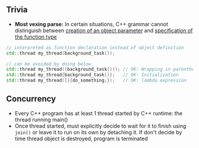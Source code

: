 ## Trivia
- **Most vexing parse:** In certain situations, C++ grammar cannot distinguish between <u>creation of an object parameter</u> and <u>specification of the function type</u> 

```C++
// interpreted as function declaration instead of object definition
std::thread my_thread(background_task()); 

// can be avoided by doing below
std::thread my_thread((background_task())); // OK: Wrapping in parentheses
std::thread my_thread{background_task()};   // OK: Initialization
std::thread my_thread([]{do_something;});   // OK: lambda expression
```
## Concurrency
- Every C++ program has at least 1 thread started by C++ runtime: the thread running main()
- Once thread started, must explicitly decide to wait for it to finish using `join()` or leave it to run on its own by detaching it. If don't decide by time thread object is destroyed, program is terminated